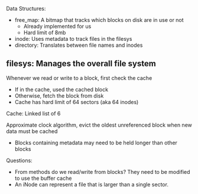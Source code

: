 Data Structures:
- free_map: A bitmap that tracks which blocks on disk are in use or not
	- Already implemented for us
	- Hard limit of 8mb 
- inode: Uses metadata to track files in the filesys
- directory: Translates between file names and inodes


filesys: Manages the overall file system
- 

Whenever we read or write to a block, first check the cache
- If in the cache, used the cached block
- Otherwise, fetch the block from disk
- Cache has hard limit of 64 sectors (aka 64 inodes)

Cache: Linked list of 6

Approximate clock algorithm, evict the oldest unreferenced block when new data must be cached
- Blocks containing metadata may need to be held longer than other blocks

Questions:
- From methods do we read/write from blocks? They need to be modified to use the buffer cache
- An iNode can represent a file that is larger than a single sector. 
